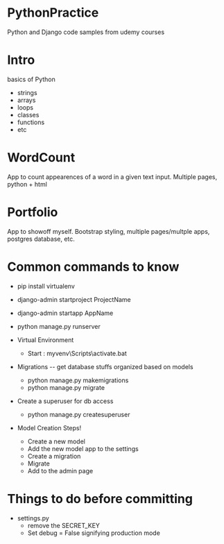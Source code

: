 # PythonPractice
Python and Django code samples from udemy courses

# Intro
basics of Python
* strings
* arrays
* loops
* classes
* functions
* etc

# WordCount
App to count appearences of a word in a given text input. Multiple pages, python + html

# Portfolio
App to showoff myself. Bootstrap styling, multiple pages/multple apps, postgres database, etc. 

# Common commands to know
* pip install virtualenv
* django-admin startproject ProjectName
* django-admin startapp AppName
* python manage.py runserver

* Virtual Environment
    * Start : myvenv\Scripts\activate.bat

* Migrations -- get database stuffs organized based on models
    * python manage.py makemigrations
    * python manage.py migrate

* Create a superuser for db access
    * python manage.py createsuperuser

* Model Creation Steps!
    * Create a new model
    * Add the new model app to the settings
    * Create a migration
    * Migrate
    * Add to the admin page 


# Things to do before committing
* settings.py
    * remove the SECRET_KEY
    * Set debug = False signifying production mode


